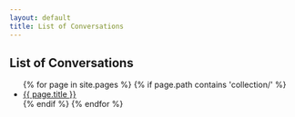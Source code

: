 ```yaml
---
layout: default
title: List of Conversations
---
```


## List of Conversations

<ul>
  {% for page in site.pages %}
    {% if page.path contains 'collection/' %}
      <li>
        <a href="{{ page.url | relative_url }}">{{ page.title }}</a>
      </li>
    {% endif %}
  {% endfor %}
</ul>
